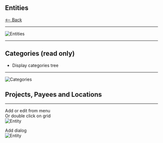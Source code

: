 ## Entities
[<-- Back](/pages/open.md)
_____________

![Entities](https://vov4uk.github.io/Financier.Desktop/img/entities.png)
_____________
## Categories (read only)
- Display categories tree
_____________
![Categories](https://vov4uk.github.io/Financier.Desktop/img/categories.png)

## Projects, Payees and Locations
_____________
Add or edit from menu \
Or double click on grid \
![Entity](https://vov4uk.github.io/Financier.Desktop/img/entities_menu.png)

Add dialog\
![Entity](https://vov4uk.github.io/Financier.Desktop/img/add_entity.png)
